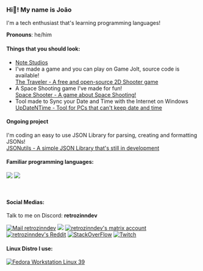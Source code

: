 ### Hi👋! My name is João
I'm a tech enthusiast that's learning programming languages!

**Pronouns**: he/him
<!-- <a href="https://docs.github.com/articles/why-are-my-contributions-not-showing-up-on-my-profile">
<img src="https://github-readme-stats.vercel.app/api?username=retrozinndev&theme=blue-green"></a>
<br> -->

#### Things that you should look:
 - [Note Studios](https://github.com/notestudios)
 - I've made a game and you can play on Game Jolt, source code is available! <br>
  [The Traveler - A free and open-source 2D Shooter game](https://github.com/notestudios/TheTraveler)
 - A Space Shooting game I've made for fun! <br>
  [Space Shooter - A game about Space Shooting!](https://github.com/retrozinndev/SpaceShooter)
 - Tool made to Sync your Date and Time with the Internet on Windows <br>
  [UpDateNTime - Tool for PCs that can't keep date and time](https://github.com/retrozinndev/UpDateNTime)

#### Ongoing project
 I'm coding an easy to use JSON Library for parsing, creating and formatting JSONs! <br>
 [JSONutils - A simple JSON Library that's still in development](https://github.com/retrozinndev/JSONutils)

#### Familiar programming languages:
<a href="https://openjdk.org/"><img src="https://img.shields.io/badge/Java-ED8B00?style=for-the-badge&logo=openjdk&logoColor=white"></a>
<a href="https://learn.microsoft.com/dotnet/csharp/"><img src="https://img.shields.io/badge/C%23-239120?style=for-the-badge&logo=c-sharp&logoColor=white"></a>

<br>

#### Social Medias:
Talk to me on Discord: **retrozinndev**

<a href="mailto:joaovodias@gmail.com"><img src="https://img.shields.io/badge/Gmail-D14836?style=for-the-badge&logo=gmail&logoColor=white" alt="Mail retrozinndev"></a>
<a href="https://x.com/retrozinndev"><img src="https://img.shields.io/badge/X-000?style=for-the-badge&logo=x"></a>
<a href="https://matrix.to/#/@retrozinndev:matrix.org"><img src="https://img.shields.io/badge/matrix-000000?style=for-the-badge&logo=Matrix&logoColor=white" alt="retrozinndev's matrix account"></a>
<a href="https://www.reddit.com/user/Much_Clue7037"><img src="https://img.shields.io/badge/Reddit-FF4500?style=for-the-badge&logo=reddit&logoColor=white" alt="retrozinndev's Reddit"></a>
<a href="https://stackoverflow.com/users/22116293/retrozinndev"><img src="https://img.shields.io/badge/Stack_Overflow-FE7A16?style=for-the-badge&logo=stack-overflow&logoColor=white" alt="StackOverFlow"></a>
<a href="https://www.twitch.tv/retrozinndev"><img src="https://img.shields.io/badge/Twitch-9146FF?style=for-the-badge&logo=twitch&logoColor=white" alt="Twitch"></a>

#### Linux Distro I use:
<a href="https://fedoraproject.org/"><img src="https://img.shields.io/badge/Fedora-294172?style=for-the-badge&logo=fedora&logoColor=white" alt="Fedora Workstation Linux 39"></a>
